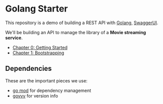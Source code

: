 # Golang Starter

This repository is a demo of building a REST API with [Golang], [SwaggerUI].

We'll be building an API to manage the library of a **Movie streaming service**.

[Golang]: https://golang.org/
[SwaggerUI]: https://swagger.io/tools/swagger-ui/

* [Chapter 0: Getting Started](docs/00.getting-started.md)
* [Chapter 1: Bootstrapping](docs/01.bootstrapping.md)

## Dependencies

These are the important pieces we use:

* [go mod] for dependency management
* [govvv] for version info


[go mod]: https://blog.golang.org/using-go-modules
[govvv]: https://github.com/ahmetb/govvv
